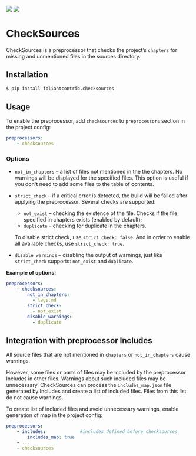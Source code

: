 [![](https://img.shields.io/pypi/v/foliantcontrib.checksources.svg)](https://pypi.org/project/foliantcontrib.checksources/) [![](https://img.shields.io/github/v/tag/foliant-docs/foliantcontrib.checksources.svg?label=GitHub)](https://github.com/foliant-docs/foliantcontrib.checksources)

# CheckSources

CheckSources is a preprocessor that checks the project’s `chapters` for missing and unmentioned files in the sources directory.

## Installation

```bash
$ pip install foliantcontrib.checksources
```

## Usage

To enable the preprocessor, add `checksources` to `preprocessors` section in the project config:

```yaml
preprocessors:
    - checksources
```

### Options

- `not_in_chapters` –  a list of files not mentioned in the the chapters.
  No warnings will be displayed for the specified files.
  This option is useful if you don't need to add some files to the table of contents.
- `strict_check` – if a critical error is detected, the build will be failed after applying the preprocessor.
  Several checks are supported:
    - `not_exist` – checking the existence of the file.
      Checks if the file specified in chapters exists (enabled by default);
    - `duplicate` – checking for duplicate in the chapters.

  To disable strict check, use `strict_check: false`. And in order to enable all available checks, use `strict_check: true`.
- `disable_warnings` – disabling the output of warnings, just like `strict_check` supports: `not_exist` and `duplicate`.

**Example of options:**
```yaml
preprocessors:
    - checksources:
        not_in_chapters:
          - tags.md
        strict_check:
          - not_exist
        disable_warnings:
          - duplicate
```

## Integration with preprocessor Includes

All source files that are not mentioned in `chapters` or `not_in_chapters` cause warnings.

However, some files or parts of files may be included by the preprocessor Includes in other files. 
Warnings about such included files may be unnecessary. 
CheckSources can process the `includes_map.json` file generated by Includes and create a list of included files. Files from this list do not cause warnings.

To create list of included files and avoid unnecessary warnings, enable generation of map in the project config:

```yaml
preprocessors:
    - includes:             #includes defined before checksources
        includes_map: true
    - ...
    - checksources

```
